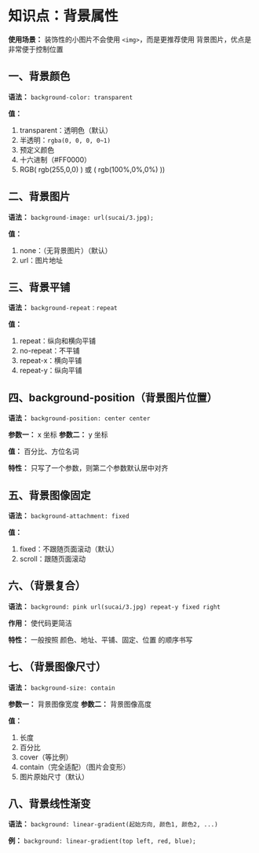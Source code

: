 # 知识点：背景属性

**使用场景：** 装饰性的小图片不会使用 `<img>`，而是更推荐使用 背景图片，优点是非常便于控制位置

## 一、背景颜色

**语法：** `background-color: transparent`

**值：**
1. transparent：透明色（默认）
2. 半透明：`rgba(0, 0, 0, 0~1)`
3. 预定义颜色
4. 十六进制（#FF0000）
5. RGB( rgb(255,0,0) ) 或 ( rgb(100%,0%,0%) ))


## 二、背景图片

**语法：** `background-image: url(sucai/3.jpg);`

**值：**
1. none：（无背景图片）（默认）
2. url：图片地址

## 三、背景平铺

**语法：** `background-repeat：repeat`

**值：** 
1. repeat：纵向和横向平铺
2. no-repeat：不平铺
3. repeat-x：横向平铺
4. repeat-y：纵向平铺
       

## 四、background-position（背景图片位置）

**语法：** `background-position: center center`

**参数一：** x 坐标
**参数二：** y 坐标

**值：** 百分比、方位名词

**特性：** 只写了一个参数，则第二个参数默认居中对齐 

## 五、背景图像固定

**语法：** `background-attachment: fixed`

**值：**
1. fixed：不跟随页面滚动（默认）
2. scroll：跟随页面滚动

## 六、（背景复合）

**语法：** `background: pink url(sucai/3.jpg) repeat-y fixed right`

**作用：** 使代码更简洁     

**特性：** 一般按照 颜色、地址、平铺、固定、位置 的顺序书写

## 七、（背景图像尺寸）

**语法：** `background-size: contain`

**参数一：** 背景图像宽度
**参数二：** 背景图像高度

**值：**
1. 长度
2. 百分比
3. cover（等比例）
4. contain（完全适配）（图片会变形）
5. 图片原始尺寸（默认）

## 八、背景线性渐变

**语法：** `background: linear-gradient(起始方向, 颜色1, 颜色2, ...)`

**例：** `background: linear-gradient(top left, red, blue);`